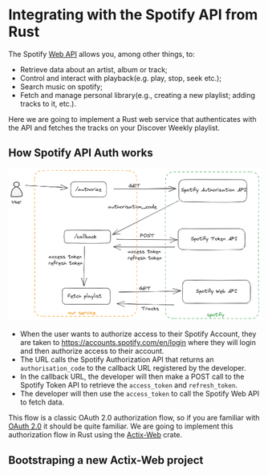 # Integrating with the Spotify API from Rust
The Spotify [Web API](https://developer.spotify.com) allows you, among other things, to:
- Retrieve data about an artist, album or track;
- Control and interact with playback(e.g. play, stop, seek etc.);
- Search music on spotify;
- Fetch and manage personal library(e.g., creating a new playlist; adding tracks to it, etc.).

Here we are going to implement a Rust web service that authenticates with the API and fetches the tracks on your Discover Weekly playlist.

## How Spotify API Auth works
![auth.png](auth.png)
- When the user wants to authorize access to their Spotify Account, they are taken to https://accounts.spotify.com/en/login where they will login and then authorize access to their account.
- The URL calls the Spotify Authorization API that returns an `authorisation_code` to the callback URL registered by the developer.
- In the callback URL, the developer will then make a POST call to the Spotify Token API to retrieve the `access_token` and `refresh_token`.
- The developer will then use the `access_token` to call the Spotify Web API to fetch data.

This flow is a classic OAuth 2.0 authorization flow, so if you are familiar with [OAuth 2.0](https://datatracker.ietf.org/doc/html/rfc6749) it should be quite familiar.
We are going to implement this authorization flow in Rust using the [Actix-Web](https://actix.rs/) crate.

## Bootstraping a new Actix-Web project
